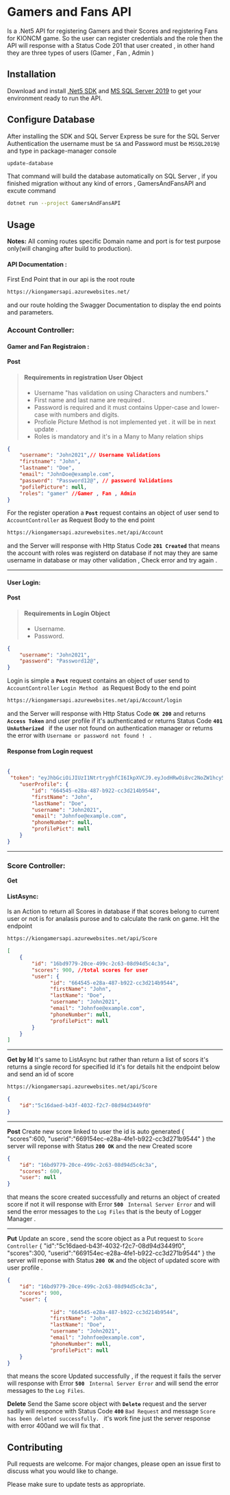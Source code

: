 # Gamers and Fans API

Is a .Net5 API for registering Gamers and their Scores and registering Fans for KIONCM game.
So the user can register credentials and the role then the API will response with a Status Code 201 that user created , in other hand they are three types of users (Gamer , Fan , Admin )


## Installation

Download and install [.Net5 SDK](https://dotnet.microsoft.com/download/dotnet/5.0) and 
[ MS SQL Server 2019](https://go.microsoft.com/fwlink/?linkid=866658) to get your environment ready to run the API. 

## Configure Database 
After installing the SDK and SQL Server Express be sure for the SQL Server Authentication the username must be ``SA`` and Password must be ``MSSQL2019@`` and type in package-manager console 
```Bash
update-database
```
That command will build the database automatically on SQL Server ,
if you finished migration without any kind of errors , GamersAndFansAPI and excute command 
```bash
dotnet run --project GamersAndFansAPI
```

## Usage
**Notes:** All coming routes specific Domain name and port is for test purpose only(will changing after build to production).
  
#### API Documentation :

First End Point that in our api is the root route  
```bash 
https://kiongamersapi.azurewebsites.net/
```
and our route holding the Swagger Documentation to display the end points and parameters.

### Account Controller:
#### Gamer and Fan Registraion :
**Post**
>#### Requirements in registration User Object 
>- Username "has validation on using Characters and numbers."  
>- First name and last name are required .
>- Password is required and it must contains Upper-case and lower-case with numbers and digits.
>- Profiole Picture Method is not implemented yet . it will be in next update .
>- Roles is mandatory and it's in a Many to Many relation ships 

```json
{
    "username": "John2021",// Username Validations
    "firstname": "John",
    "lastname": "Doe",
    "email": "JohnDoe@example.com",
    "password": "Password12@", // password Validations
    "pofilePicture": null,
    "roles": "gamer" //Gamer , Fan , Admin
}
```

For the register operation a **``Post``** request contains an object of user send to ``AccountController`` as Request Body to the end point
```Bash
https://kiongamersapi.azurewebsites.net/api/Account 
```
 and the Server will response with Http Status Code **``201 Created``** that means the account with roles was registerd on database if not may they are same username in database or may other validation , Check error and try again  .  

---

#### User Login:
**Post**
>#### Requirements in Login Object 
>- Username. 
>- Password.

```json
{
    "username": "John2021",
    "password": "Password12@",
}
```
Login is simple a **``Post``** request contains an object of user send to ``AccountController`` `Login Method ` as Request Body to the end point
```Bash
https://kiongamersapi.azurewebsites.net/api/Account/login 
```
 and the Server will response with Http Status Code **``OK 200``** and returns **``Access Token``** and user profile if it's authenticated or returns Status Code **``401 UnAutherized ``** if the user not found on authentication manager or returns the error with ``Username or password not found ! `` .
#### Response from Login request 
```Json

{
 "token": "eyJhbGciOiJIUzI1NtrtryghfCI6IkpXVCJ9.eyJodHRwOi8vc2NoZW1hcy54bWxzb2FwLm9yZy93cy8yMDA1LzA1L2lkZW50aXR5L2NsYWltcy9uYW1lIjoiT3NhbWExMiIsImh0dHA6Ly9zY2hlbWFzLm1pY3Jvc29hfghfMvMjAwOC8wNi9pZGVudGlsdffFpbXMvcm9sZSI6IkdhbWVyIiwigdfgNjI5NTg5MzczLCJpc3MiOiJJbkJveCIsImF1ZCgdfdxob3N0OjUwgdfgdbpL3zGQLXspnQEa-bZG_gdfgc3knCM",
    "userProfile": {
        "id": "664545-e28a-487-b922-cc3d214b9544",
        "firstName": "John",
        "lastName": "Doe",
        "username": "John2021",
        "email": "Johnfoe@example.com",
        "phoneNumber": null,
        "profilePict": null
    }
}
```
---
### Score Controller:
**Get**
#### ListAsync:
Is an Action to return all Scores in database if that scores belong to current user or  not is for analasis purose and to calculate the rank on game.
Hit the endpoint 
```Bash
https://kiongamersapi.azurewebsites.net/api/Score
```

```json
[
    {
        "id": "16bd9779-20ce-499c-2c63-08d94d5c4c3a",
        "scores": 900, //total scores for user
        "user": {
              "id": "664545-e28a-487-b922-cc3d214b9544",
              "firstName": "John",
              "lastName": "Doe",
              "username": "John2021",
              "email": "Johnfoe@example.com",
              "phoneNumber": null,
              "profilePict": null
        }
    }
]
```
--- 

**Get by Id**
It's same to ListAsync but rather than return a list of scors it's returns a single record for specified Id it's for details 
hit the endpoint below and send an id of score  
```Bash
https://kiongamersapi.azurewebsites.net/api/Score 
```
```json
{
    "id":"5c16daed-b43f-4032-f2c7-08d94d3449f0"
}
```
--- 
**Post**
Create new score linked to user the id is auto generated 
{
    "scores":600,
    "userid":"669154ec-e28a-4fe1-b922-cc3d271b9544"
}
the server will reponse with Status **``200 OK``**  and the new Created score
```json
{
    "id": "16bd9779-20ce-499c-2c63-08d94d5c4c3a",
    "scores": 600,
    "user": null
}
```
that means the score created successfully and returns an object of created score if not it will response with Error **``500 ``** ``Internal Server Error`` and will send the error messages to the `Log Files` that is the beuty of Logger Manager .

--- 

**Put**
Update an score , send the score object as a Put request to ``Score Controller`` 
{
    "id":"5c16daed-b43f-4032-f2c7-08d94d3449f0",
    "scores":300,
    "userid":"669154ec-e28a-4fe1-b922-cc3d271b9544"
}
the server will reponse with Status **``200 OK``** and the object of updated score with user profile .
```json 
{
    "id": "16bd9779-20ce-499c-2c63-08d94d5c4c3a",
    "scores": 900,
    "user": {
       
              "id": "664545-e28a-487-b922-cc3d214b9544",
              "firstName": "John",
              "lastName": "Doe",
              "username": "John2021",
              "email": "Johnfoe@example.com",
              "phoneNumber": null,
              "profilePict": null
    }
}
```
that means the score Updated successfully , if the request it fails the server will response with Error **``500 ``** ``Internal Server Error`` and will send the error messages to the `Log Files`.

**Delete**
Send the Same score object with **``Delete``** request and the server sadlly will responce with Status Code **``400``** ``Bad Request`` and message 
``Score has been deleted successfully.
``
it's work fine just the server response with error 400and we will fix that . 
## Contributing
Pull requests are welcome. For major changes, please open an issue first to discuss what you would like to change.

Please make sure to update tests as appropriate.



